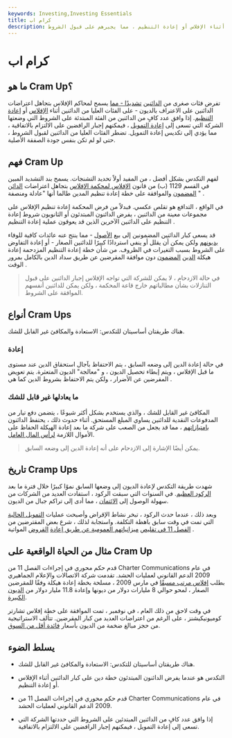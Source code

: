 ```yaml
---
keywords: Investing,Investing Essentials
title: كرام اب
description: التكدس هو عندما يقوم الدائنون الصغار بفرض تشديد على كبار الدائنين أثناء الإفلاس أو إعادة التنظيم ، مما يجبرهم على قبول الشروط.
---
```


# كرام اب
## ما هو Cram Up؟

تفرض فئات صغرى من [الدائنين](/creditor) [تشديدًا - مما](/cramdown) يسمح لمحاكم الإفلاس بتجاهل اعتراضات الدائنين على الاعتراف بالديون - على الفئات العليا من الدائنين أثناء [الإفلاس](/bankruptcy) أو [إعادة التنظيم](/reorganization). إذا وافق عدد كافٍ من الدائنين من الفئة المبتدئة على الشروط التي وضعتها الشركة التي تسعى إلى [إعادة التمويل](/refinance) ، فيمكنهم إجبار الرافضين على الالتزام بالاتفاقية ، مما يؤدي إلى تكديس إعادة التمويل. تضطر الفئات العليا من الدائنين لقبول الشروط ، حتى لو لم تكن بنفس جودة الصفقة الأصلية.

## فهم Cram Up

لفهم التكدس بشكل أفضل ، من المفيد أولاً تحديد التشنجات. يسمح بند التشديد المبين في القسم 1129 (ب) من قانون [الإفلاس لمحكمة الإفلاس](/bankruptcy-court) بتجاهل اعتراضات [الدائن المضمون](/secured-creditor) والموافقة على خطة إعادة تنظيم المدين طالما أنها "عادلة ومنصفة " .

في الواقع ، التدافع هو تقلص عكسي. فبدلاً من فرض المحكمة إعادة تنظيم الإفلاس على مجموعات معينة من الدائنين ، يفرض الدائنون المبتدئون أو الثانويون شروط إعادة التنظيم على الدائنين الآخرين الذين قد يعوقون عملية إعادة التنظيم .

قد يسعى كبار الدائنين المضمونين إلى بيع [الأصول](/asset) - مما ينتج عنه عائدات كافية للوفاء [بديونهم](/debt) ولكن يمكن أن يقلل أو ينفي استردادًا كبيرًا للدائنين الصغار - أو إعادة التفاوض على الشروط بسبب التغيرات في الظروف. من شأن خطة إعادة التنظيم المزدحمة إعادة هيكلة [الدين](/debtrestructuring) [المضمون](/secureddebt) دون موافقة المقرضين عن طريق سداد الدين بالكامل بمرور الوقت .

> في حالة الازدحام ، لا يمكن للشركة التي تواجه الإفلاس إجبار الدائنين على قبول التنازلات بشأن مطالباتهم خارج قاعة المحكمة ، ولكن يمكن للدائنين أنفسهم الموافقة على الشروط.

>

## أنواع Cram Ups

هناك طريقتان أساسيتان للتكدس: الاستعادة والمكافئ غير القابل للشك.

### إعادة

في حالة إعادة الدين إلى وضعه السابق ، يتم الاحتفاظ بآجال استحقاق الدين عند مستوى ما قبل الإفلاس ، ويتم إبطاء تحصيل الديون ، و "معالجة" الديون المتعثرة. يتم تعويض المقرضين عن الأضرار ، ولكن يتم الاحتفاظ بشروط الدين كما هي .

### ما يعادلها غير قابل للشك

المكافئ غير القابل للشك ، والذي يستخدم بشكل أكثر شيوعًا ، يتضمن دفع تيار من المدفوعات النقدية للدائنين يساوي المبلغ المستحق. أثناء حدوث ذلك ، يحتفظ الدائنون [بامتيازاتهم](/lien) ، مما قد يجعل من الصعب على شركة ما بعد إعادة الهيكلة الحفاظ على الأموال اللازمة [لرأس المال العامل](/workingcapital).

> يمكن أيضًا الإشارة إلى الازدحام على أنه إعادة الدين إلى وضعه السابق.

>

## تاريخ Cramp Ups

شهدت طريقة التكدس لإعادة الديون إلى وضعها السابق نموًا كبيرًا خلال فترة ما بعد [الركود العظيم](/great-recession). في السنوات التي سبقت الركود ، استفادت العديد من الشركات من سهولة الوصول إلى [الائتمان](/credit) ، مما أدى إلى تراكم جبال من الديون.

وبعد ذلك ، عندما حدث الركود ، تبخر نشاط الإقراض وأصبحت عمليات [التمويل الحالية](/financing) التي تمت في وقت سابق باهظة التكلفة. واستجابة لذلك ، شرع بعض المقترضين من [الفصل 11 في تقليص](/chapter11) [ميزانياتهم العمومية عن طريق إعادة](/balancesheet) [القروض](/loan) المواتية .

## مثال من الحياة الواقعية على Cram Up

قدم حكم محوري في إجراءات الفصل 11 من Charter Communications في عام 2009 الدعم القانوني لعمليات الحشد. تقدمت شركة الاتصالات والإعلام الجماهيري بطلب [إفلاس مرتب مسبقًا](/prepackagedbankruptcy) في مارس 2009 ، مسلحة بخطة إعادة هيكلة وفقًا للمقرضين الصغار ، لمحو حوالي 8 مليارات دولار من ديونها وإعادة 11.8 مليار دولار من [الديون الكبيرة](/seniordebt).

في وقت لاحق من ذلك العام ، في نوفمبر ، تمت الموافقة على خطة إفلاس تشارتر كوميونيكيشنز ، على الرغم من اعتراضات العديد من كبار المقرضين. تتألف الاستراتيجية من حجز مبالغ ضخمة من الديون بأسعار [فائدة أقل من السوق](/interestrate).

## يسلط الضوء

- هناك طريقتان أساسيتان للتكدس: الاستعادة والمكافئ غير القابل للشك.

- التكدس هو عندما يفرض الدائنون المبتدئون خطة دين على كبار الدائنين أثناء الإفلاس أو إعادة التنظيم.

- قدم حكم محوري في إجراءات الفصل 11 من Charter Communications في عام 2009 الدعم القانوني لعمليات الحشد.

- إذا وافق عدد كافٍ من الدائنين المبتدئين على الشروط التي حددتها الشركة التي تسعى إلى إعادة التمويل ، فيمكنهم إجبار الرافضين على الالتزام بالاتفاقية.

